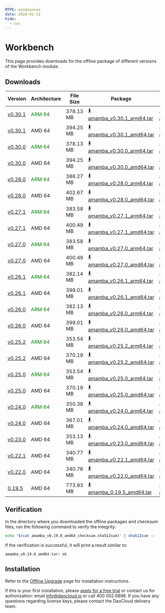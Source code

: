 ```yaml
---
MTPE: windsonsea
date: 2024-01-11
hide:
  - toc
---
```


# Workbench

This page provides downloads for the offline package of different versions of the Workbench module.

## Downloads

| Version | Architecture | File Size | Package   | Checksum File | Updated Date |
| ------ | ------------ | --------- | ---------- | ------------ | ------------ |
| [v0.30.1](../../amamba/intro/release-notes.md) | <font color="green">ARM 64</font> | 378.13 MB | [:arrow_down: amamba_v0.30.1_arm64.tar](https://qiniu-download-public.daocloud.io/DaoCloud_Enterprise/amamba_v0.30.1_arm64.tar) | [:arrow_down: amamba_v0.30.1_arm64_checksum.sha512sum](https://qiniu-download-public.daocloud.io/DaoCloud_Enterprise/amamba_v0.30.1_arm64_checksum.sha512sum) | 2024-09-05 |
| [v0.30.1](../../amamba/intro/release-notes.md) | AMD 64 | 394.25 MB | [:arrow_down: amamba_v0.30.1_amd64.tar](https://qiniu-download-public.daocloud.io/DaoCloud_Enterprise/amamba_v0.30.1_amd64.tar) | [:arrow_down: amamba_v0.30.1_amd64_checksum.sha512sum](https://qiniu-download-public.daocloud.io/DaoCloud_Enterprise/amamba_v0.30.1_amd64_checksum.sha512sum) | 2024-09-05 |
| [v0.30.0](../../amamba/intro/release-notes.md) | <font color="green">ARM 64</font> | 378.13 MB | [:arrow_down: amamba_v0.30.0_arm64.tar](https://qiniu-download-public.daocloud.io/DaoCloud_Enterprise/amamba_v0.30.0_arm64.tar) | [:arrow_down: amamba_v0.30.0_arm64_checksum.sha512sum](https://qiniu-download-public.daocloud.io/DaoCloud_Enterprise/amamba_v0.30.0_arm64_checksum.sha512sum) | 2024-09-03 |
| [v0.30.0](../../amamba/intro/release-notes.md) | AMD 64 | 394.25 MB | [:arrow_down: amamba_v0.30.0_amd64.tar](https://qiniu-download-public.daocloud.io/DaoCloud_Enterprise/amamba_v0.30.0_amd64.tar) | [:arrow_down: amamba_v0.30.0_amd64_checksum.sha512sum](https://qiniu-download-public.daocloud.io/DaoCloud_Enterprise/amamba_v0.30.0_amd64_checksum.sha512sum) | 2024-09-03 |
| [v0.28.0](../../amamba/intro/release-notes.md) | <font color="green">ARM 64</font> | 386.27 MB | [:arrow_down: amamba_v0.28.0_arm64.tar](https://qiniu-download-public.daocloud.io/DaoCloud_Enterprise/amamba_v0.28.0_arm64.tar) | [:arrow_down: amamba_v0.28.0_arm64_checksum.sha512sum](https://qiniu-download-public.daocloud.io/DaoCloud_Enterprise/amamba_v0.28.0_arm64_checksum.sha512sum) | 2024-07-01 |
| [v0.28.0](../../amamba/intro/release-notes.md) | AMD 64 | 402.67 MB | [:arrow_down: amamba_v0.28.0_amd64.tar](https://qiniu-download-public.daocloud.io/DaoCloud_Enterprise/amamba_v0.28.0_amd64.tar) | [:arrow_down: amamba_v0.28.0_amd64_checksum.sha512sum](https://qiniu-download-public.daocloud.io/DaoCloud_Enterprise/amamba_v0.28.0_amd64_checksum.sha512sum) | 2024-07-01 |
| [v0.27.1](../../amamba/intro/release-notes.md) | <font color="green">ARM 64</font> | 383.58 MB | [:arrow_down: amamba_v0.27.1_arm64.tar](https://qiniu-download-public.daocloud.io/DaoCloud_Enterprise/amamba_v0.27.1_arm64.tar) | [:arrow_down: amamba_v0.27.1_arm64_checksum.sha512sum](https://qiniu-download-public.daocloud.io/DaoCloud_Enterprise/amamba_v0.27.1_arm64_checksum.sha512sum) | 2024-06-06 |
| [v0.27.1](../../amamba/intro/release-notes.md) | AMD 64 | 400.49 MB | [:arrow_down: amamba_v0.27.1_amd64.tar](https://qiniu-download-public.daocloud.io/DaoCloud_Enterprise/amamba_v0.27.1_amd64.tar) | [:arrow_down: amamba_v0.27.1_amd64_checksum.sha512sum](https://qiniu-download-public.daocloud.io/DaoCloud_Enterprise/amamba_v0.27.1_amd64_checksum.sha512sum) | 2024-06-06 |
| [v0.27.0](../../amamba/intro/release-notes.md) | <font color="green">ARM 64</font> | 383.58 MB | [:arrow_down: amamba_v0.27.0_arm64.tar](https://qiniu-download-public.daocloud.io/DaoCloud_Enterprise/amamba_v0.27.0_arm64.tar) | [:arrow_down: amamba_v0.27.0_arm64_checksum.sha512sum](https://qiniu-download-public.daocloud.io/DaoCloud_Enterprise/amamba_v0.27.0_arm64_checksum.sha512sum) | 2024-06-04 |
| [v0.27.0](../../amamba/intro/release-notes.md) | AMD 64 | 400.49 MB | [:arrow_down: amamba_v0.27.0_amd64.tar](https://qiniu-download-public.daocloud.io/DaoCloud_Enterprise/amamba_v0.27.0_amd64.tar) | [:arrow_down: amamba_v0.27.0_amd64_checksum.sha512sum](https://qiniu-download-public.daocloud.io/DaoCloud_Enterprise/amamba_v0.27.0_amd64_checksum.sha512sum) | 2024-06-04 |
| [v0.26.1](../../amamba/intro/release-notes.md) | <font color="green">ARM 64</font> | 382.14 MB | [:arrow_down: amamba_v0.26.1_arm64.tar](https://qiniu-download-public.daocloud.io/DaoCloud_Enterprise/amamba_v0.26.1_arm64.tar) | [:arrow_down: amamba_v0.26.1_arm64_checksum.sha512sum](https://qiniu-download-public.daocloud.io/DaoCloud_Enterprise/amamba_v0.26.1_arm64_checksum.sha512sum) | 2024-05-06 |
| [v0.26.1](../../amamba/intro/release-notes.md) | AMD 64 | 399.01 MB | [:arrow_down: amamba_v0.26.1_amd64.tar](https://qiniu-download-public.daocloud.io/DaoCloud_Enterprise/amamba_v0.26.1_amd64.tar) | [:arrow_down: amamba_v0.26.1_amd64_checksum.sha512sum](https://qiniu-download-public.daocloud.io/DaoCloud_Enterprise/amamba_v0.26.1_amd64_checksum.sha512sum) | 2024-05-06 |
| [v0.26.0](../../amamba/intro/release-notes.md) | <font color="green">ARM 64</font> | 382.13 MB | [:arrow_down: amamba_v0.26.0_arm64.tar](https://qiniu-download-public.daocloud.io/DaoCloud_Enterprise/amamba_v0.26.0_arm64.tar) | [:arrow_down: amamba_v0.26.0_arm64_checksum.sha512sum](https://qiniu-download-public.daocloud.io/DaoCloud_Enterprise/amamba_v0.26.0_arm64_checksum.sha512sum) | 2024-04-30 |
| [v0.26.0](../../amamba/intro/release-notes.md) | AMD 64 | 399.01 MB | [:arrow_down: amamba_v0.26.0_amd64.tar](https://qiniu-download-public.daocloud.io/DaoCloud_Enterprise/amamba_v0.26.0_amd64.tar) | [:arrow_down: amamba_v0.26.0_amd64_checksum.sha512sum](https://qiniu-download-public.daocloud.io/DaoCloud_Enterprise/amamba_v0.26.0_amd64_checksum.sha512sum) | 2024-04-30 |
| [v0.25.2](../../amamba/intro/release-notes.md) | <font color="green">ARM 64</font> | 353.54 MB | [:arrow_down: amamba_v0.25.2_arm64.tar](https://qiniu-download-public.daocloud.io/DaoCloud_Enterprise/amamba_v0.25.2_arm64.tar) | [:arrow_down: amamba_v0.25.2_arm64_checksum.sha512sum](https://qiniu-download-public.daocloud.io/DaoCloud_Enterprise/amamba_v0.25.2_arm64_checksum.sha512sum) | 2024-04-17 |
| [v0.25.2](../../amamba/intro/release-notes.md) | AMD 64 | 370.19 MB | [:arrow_down: amamba_v0.25.2_amd64.tar](https://qiniu-download-public.daocloud.io/DaoCloud_Enterprise/amamba_v0.25.2_amd64.tar) | [:arrow_down: amamba_v0.25.2_amd64_checksum.sha512sum](https://qiniu-download-public.daocloud.io/DaoCloud_Enterprise/amamba_v0.25.2_amd64_checksum.sha512sum) | 2024-04-17 |
| [v0.25.0](../../amamba/intro/release-notes.md) | <font color="green">ARM 64</font> | 353.54 MB | [:arrow_down: amamba_v0.25.0_arm64.tar](https://qiniu-download-public.daocloud.io/DaoCloud_Enterprise/amamba_v0.25.0_arm64.tar) | [:arrow_down: amamba_v0.25.0_arm64_checksum.sha512sum](https://qiniu-download-public.daocloud.io/DaoCloud_Enterprise/amamba_v0.25.0_arm64_checksum.sha512sum) | 2024-04-02 |
| [v0.25.0](../../amamba/intro/release-notes.md) | AMD 64 | 370.19 MB | [:arrow_down: amamba_v0.25.0_amd64.tar](https://qiniu-download-public.daocloud.io/DaoCloud_Enterprise/amamba_v0.25.0_amd64.tar) | [:arrow_down: amamba_v0.25.0_amd64_checksum.sha512sum](https://qiniu-download-public.daocloud.io/DaoCloud_Enterprise/amamba_v0.25.0_amd64_checksum.sha512sum) | 2024-04-02 |
| [v0.24.0](../../amamba/intro/release-notes.md) | <font color="green">ARM 64</font> | 350.38 MB | [:arrow_down: amamba_v0.24.0_arm64.tar](https://qiniu-download-public.daocloud.io/DaoCloud_Enterprise/amamba_v0.24.0_arm64.tar) | [:arrow_down: amamba_v0.24.0_arm64_checksum.sha512sum](https://qiniu-download-public.daocloud.io/DaoCloud_Enterprise/amamba_v0.24.0_arm64_checksum.sha512sum) | 2024-02-01 |
| [v0.24.0](../../amamba/intro/release-notes.md) | AMD 64 | 367.01 MB | [:arrow_down: amamba_v0.24.0_amd64.tar](https://qiniu-download-public.daocloud.io/DaoCloud_Enterprise/amamba_v0.24.0_amd64.tar) | [:arrow_down: amamba_v0.24.0_amd64_checksum.sha512sum](https://qiniu-download-public.daocloud.io/DaoCloud_Enterprise/amamba_v0.24.0_amd64_checksum.sha512sum) | 2024-02-01 |
| [v0.23.0](../../amamba/intro/release-notes.md) | AMD 64 | 353.13 MB | [:arrow_down: amamba_v0.23.0_amd64.tar](https://qiniu-download-public.daocloud.io/DaoCloud_Enterprise/amamba_v0.23.0_amd64.tar) | [:arrow_down: amamba_v0.23.0_amd64_checksum.sha512sum](https://qiniu-download-public.daocloud.io/DaoCloud_Enterprise/amamba_v0.23.0_amd64_checksum.sha512sum) | 2024-01-03 |
| [v0.22.1](../../amamba/intro/release-notes.md) | AMD 64 | 340.77 MB | [:arrow_down: amamba_v0.22.1_amd64.tar](https://qiniu-download-public.daocloud.io/DaoCloud_Enterprise/amamba_v0.22.1_amd64.tar) | [:arrow_down: amamba_v0.22.1_amd64_checksum.sha512sum](https://qiniu-download-public.daocloud.io/DaoCloud_Enterprise/amamba_v0.22.1_amd64_checksum.sha512sum) | 2023-12-22 |
| [v0.22.0](../../amamba/intro/release-notes.md) | AMD 64 | 340.76 MB | [:arrow_down: amamba_v0.22.0_amd64.tar](https://qiniu-download-public.daocloud.io/DaoCloud_Enterprise/amamba_v0.22.0_amd64.tar) | [:arrow_down: amamba_v0.22.0_amd64_checksum.sha512sum](https://qiniu-download-public.daocloud.io/DaoCloud_Enterprise/amamba_v0.22.0_amd64_checksum.sha512sum) | 2023-12-19 |
| [0.19.5](../../amamba/intro/release-notes.md) | AMD 64 | 773.93 MB | [:arrow_down: amamba_0.19.5_amd64.tar](https://qiniu-download-public.daocloud.io/DaoCloud_Enterprise/amamba_0.19.5_amd64.tar) | [:arrow_down: amamba_0.19.5_amd64_checksum.sha512sum](https://qiniu-download-public.daocloud.io/DaoCloud_Enterprise/amamba_0.19.5_amd64_checksum.sha512sum) | 2023-08-30 |

## Verification

In the directory where you downloaded the offline packages and checksum files,
run the following command to verify the integrity:

```sh
echo "$(cat amamba_v0.19.0_amd64_checksum.sha512sum)" | sha512sum -c
```

If the verification is successful, it will print a result similar to:

```none
amamba_v0.19.0_amd64.tar: ok
```

## Installation

Refer to the [Offline Upgrade](../../amamba/offline-upgrade.md) page for installation instructions.

If this is your first installation, please [apply for a free trial](../../dce/license0.md)
or contact us for authorization: email info@daocloud.io or call 400 002 6898.
If you have any questions regarding license keys, please contact the DaoCloud delivery team.

